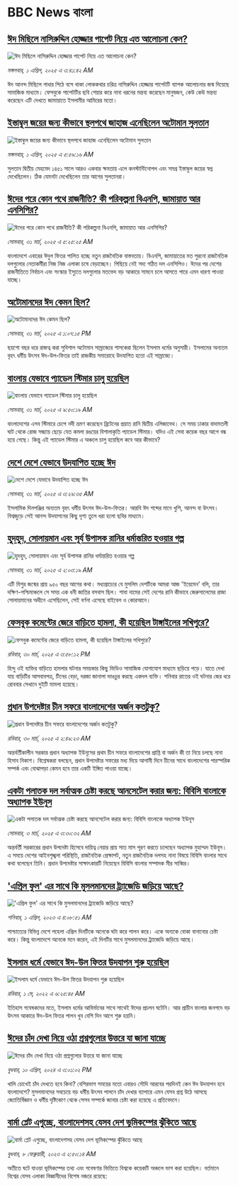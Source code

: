 # BBC News বাংলা## [ঈদ মিছিলে নাসিরুদ্দিন হোজ্জার পাপেট নিয়ে এত আলোচনা কেন?](https://www.bbc.com/bengali/articles/creqj7wl1w9o?at_campaign=githubrss)![ঈদ মিছিলে নাসিরুদ্দিন হোজ্জার পাপেট নিয়ে এত আলোচনা কেন?](https://ichef.bbci.co.uk/ace/standard/240/cpsprodpb/36b6/live/ba9573c0-0e4e-11f0-8fda-f199207bcb26.jpg)_মঙ্গলবার, ১ এপ্রিল, ২০২৫ এ ৩:৪১:৪২ AM_ঈদ আনন্দ মিছিলে গাধার পিঠে বসে থাকা লোককথার চরিত্র নাসিরুদ্দিন হোজ্জার পাপেটটি ব্যাপক আলোচনার জন্ম দিয়েছে সামাজিক মাধ্যমে। ফেসবুকে পাপেটটির ছবি শেয়ার করে নানা ধরনের মন্তব্য করেছেন মানুষজন, কেউ কেউ মন্তব্য করেছেন এটি দেখতে জামায়াতে ইসলামীর আমিরের মতো।## [ইস্তাম্বুল জয়ের জন্য কীভাবে স্থলপথে জাহাজ এনেছিলেন  অটোমান সুলতান](https://www.bbc.com/bengali/articles/cjjj5g54v7po?at_campaign=githubrss)![ইস্তাম্বুল জয়ের জন্য কীভাবে স্থলপথে জাহাজ এনেছিলেন  অটোমান সুলতান](https://ichef.bbci.co.uk/ace/standard/240/cpsprodpb/d209/live/e530a150-2faa-11ef-a044-9d4367d5b599.jpg)_মঙ্গলবার, ১ এপ্রিল, ২০২৫ এ ৫:৫৯:১৬ AM_সুলতান দ্বিতীয় মেহমেদ ১৪৫১ সালে আরও একবার ক্ষমতায় এলে কনস্টান্টিনোপল এবং সমগ্র ইস্তাম্বুল জয়ের স্বপ্ন দেখেছিলেন। ঠিক যেমনটা দেখেছিলেন তার আগের সুলতানরা।## [ঈদের পরে কোন পথে রাজনীতি? কী পরিকল্পনা বিএনপি, জামায়াত আর এনসিপির? ](https://www.bbc.com/bengali/articles/cn91l5gpqe4o?at_campaign=githubrss)![ঈদের পরে কোন পথে রাজনীতি? কী পরিকল্পনা বিএনপি, জামায়াত আর এনসিপির? ](https://ichef.bbci.co.uk/ace/standard/240/cpsprodpb/f453/live/8c7d24e0-0dec-11f0-ac9f-c37d6fd89579.jpg)_সোমবার, ৩১ মার্চ, ২০২৫ এ ৫:২৫:২৫ AM_বাংলাদেশে এবারের ঈদুল ফিতর পালিত হচ্ছে নতুন রাজনৈতিক বাস্তবতায়। বিএনপি, জামায়াতের মত পুরনো রাজনৈতিক দলগুলোর নেতাকর্মীরা নিজ নিজ এলাকা চষে বেড়াচ্ছেন। পিছিয়ে নেই সদ্য গঠিত দল এনসিপিও। ঈদের পর দেশের রাজনীতিতে নির্বাচন এবং সংস্কার ইস্যুতে দলগুলোর মতভেদ বড় আকারে সামনে চলে আসতে পারে এমন ধারণা পাওয়া যাচ্ছে।## [অটোমানদের ঈদ কেমন ছিল?](https://www.bbc.com/bengali/articles/cm2en51dnpyo?at_campaign=githubrss)![অটোমানদের ঈদ কেমন ছিল?](https://ichef.bbci.co.uk/ace/standard/240/cpsprodpb/0938/live/3ba75fa0-0e2c-11f0-b234-07dc7691c360.jpg)_সোমবার, ৩১ মার্চ, ২০২৫ এ ১:০৭:১৫ PM_ছয়শো বছর ধরে রাজত্ব করা সুবিশাল অটোমান সাম্রাজ্যের শাসকেরা ছিলেন ইসলাম ধর্মের অনুসারী। ইসলামের অন্যতম বৃহৎ ধর্মীয় উৎসব ঈদ-উল-ফিতর তাই রাজকীয় সমারোহে উদযাপিত হতো এই সাম্রাজ্যে।## [বাংলায় যেভাবে প্যাডেল স্টিমার চালু হয়েছিল](https://www.bbc.com/bengali/articles/cxe9ep4k9v1o?at_campaign=githubrss)![বাংলায় যেভাবে প্যাডেল স্টিমার চালু হয়েছিল](https://ichef.bbci.co.uk/ace/standard/240/cpsprodpb/3919/live/57c008f0-1327-11ef-8af5-9f14e3c893bc.jpg)_সোমবার, ৩১ মার্চ, ২০২৫ এ ৯:৫০:১৯ AM_বাংলাদেশের এসব স্টিমারে চেপে নদী ভ্রমণ করেছেন ব্রিটেনের প্রয়াত রানি দ্বিতীয় এলিজাবেথ। সে সময় ঢাকার বাদামতলী ঘাট থেকে রোজ সন্ধ্যায় ছেড়ে যেত কমলা রঙয়ের বিশালাকৃতি প্যাডেল স্টিমার। যদিও এই সেবা কয়েক বছর আগে বন্ধ হয়ে গেছে। কিন্তু এই প্যাডেল স্টিমার এ অঞ্চলে চালু হয়েছিল কবে আর কীভাবে?## [দেশে দেশে যেভাবে উদযাপিত হচ্ছে ঈদ](https://www.bbc.com/bengali/articles/cz6dx41z406o?at_campaign=githubrss)![দেশে দেশে যেভাবে উদযাপিত হচ্ছে ঈদ](https://ichef.bbci.co.uk/ace/standard/240/cpsprodpb/ce2c/live/19b25520-0dd8-11f0-ac9f-c37d6fd89579.jpg)_সোমবার, ৩১ মার্চ, ২০২৫ এ ৩:২৯:৩৫ AM_ইসলামিক দিনপঞ্জির অন্যতম বৃহৎ ধর্মীয় উৎসব ঈদ-উল-ফিতর। আরবি ঈদ শব্দের মানে খুশি, আনন্দ বা উৎসব। বিশ্বজুড়ে সেই আনন্দ উদযাপনের কিছু দৃশ্য তুলে ধরা হলো ছবির মাধ্যমে।## [হুদহুদ, সোলায়মান এবং সূর্য উপাসক রানির ধর্মান্তরিত হওয়ার গল্প](https://www.bbc.com/bengali/articles/c9wpnkgd8ylo?at_campaign=githubrss)![হুদহুদ, সোলায়মান এবং সূর্য উপাসক রানির ধর্মান্তরিত হওয়ার গল্প](https://ichef.bbci.co.uk/ace/standard/240/cpsprodpb/6755/live/641eb0f0-00bc-11f0-a8b1-950887ddc6e5.jpg)_সোমবার, ৩১ মার্চ, ২০২৫ এ ২:০৩:১৯ AM_এটি যিশুর জন্মের প্রায় ৯৫০ বছর আগের কথা। মধ্যপ্রাচ্যের যে মুসলিম দেশটিকে আমরা আজ 'ইয়েমেন' বলি, তার দক্ষিণ-পশ্চিমাঞ্চলে সে সময় এক ধনী জাতির বসবাস ছিল। শাবা নামের সেই দেশের রানি কীভাবে জেরুসালেমের রাজা সোলায়মানের অধীনে এসেছিলেন, সেই বর্ণনা এসেছে বাইবেল ও কোরআনে।## [ফেসবুক কমেন্টের জেরে বাড়িতে হামলা, কী হয়েছিল টাঙ্গাইলের সখিপুরে?](https://www.bbc.com/bengali/articles/c15vgp8w59lo?at_campaign=githubrss)![ফেসবুক কমেন্টের জেরে বাড়িতে হামলা, কী হয়েছিল টাঙ্গাইলের সখিপুরে?](https://ichef.bbci.co.uk/ace/standard/240/cpsprodpb/7f79/live/4b12fbd0-0d77-11f0-b234-07dc7691c360.jpg)_রবিবার, ৩০ মার্চ, ২০২৫ এ ৩:৫৮:১২ PM_হিন্দু ওই ব্যক্তির বাড়িতে হামলার ঘটনার সময়কার কিছু ভিডিও সামাজিক যোগাযোগ মাধ্যমে ছড়িয়ে পড়ে। যাতে দেখা যায় বাড়িটির আসবাবপত্র, টিনের বেড়া, দরজা জানালা ভাঙচুর করছে একদল ব্যক্তি। শনিবার রাতের ওই ঘটনার জের ধরে রোববার সেখানে দুইটি মামলা হয়েছে।## [প্রধান উপদেষ্টার চীন সফরে বাংলাদেশের অর্জন কতটুকু?](https://www.bbc.com/bengali/articles/c3d8dgd4v20o?at_campaign=githubrss)![প্রধান উপদেষ্টার চীন সফরে বাংলাদেশের অর্জন কতটুকু?](https://ichef.bbci.co.uk/ace/standard/240/cpsprodpb/2833/live/8a03ee60-0cb6-11f0-ac9f-c37d6fd89579.jpg)_রবিবার, ৩০ মার্চ, ২০২৫ এ ২:৪৯:২৩ AM_অন্তর্বর্তীকালীন সরকার প্রধান অধ্যাপক ইউনূসের প্রথম চীন সফরে বাংলাদেশের প্রাপ্তি বা অর্জন কী তা নিয়ে চলছে নানা হিসাব নিকাশ। বিশ্লেষকরা বলছেন, প্রধান উপদেষ্টার সফরের মধ্য দিয়ে আগামী দিনে চীনের সাথে বাংলাদেশের পারস্পরিক সম্পর্ক এবং বোঝাপড়া কেমন হবে তার একটি ইঙ্গিত পাওয়া যাচ্ছে।## [একটা পলাতক দল সর্বাত্মক চেষ্টা করছে আনসেটেল করার জন্য:  বিবিসি বাংলাকে অধ্যাপক ইউনূস ](https://www.bbc.com/bengali/articles/cn4yy9gr8dlo?at_campaign=githubrss)![একটা পলাতক দল সর্বাত্মক চেষ্টা করছে আনসেটেল করার জন্য:  বিবিসি বাংলাকে অধ্যাপক ইউনূস ](https://ichef.bbci.co.uk/ace/standard/240/cpsprodpb/62c1/live/00c95a20-f5bb-11ef-896e-d7e7fb1719a4.jpg)_সোমবার, ৩ মার্চ, ২০২৫ এ ৩:৩০:৩২ AM_অন্তর্বর্তী সরকারের প্রধান উপদেষ্টা হিসেবে দায়িত্ব নেয়ার প্রায় সাত মাস পূরণ করতে চলেছেন অধ্যাপক মুহাম্মদ ইউনূস। এ সময়ে দেশের আইনশৃঙ্খলা পরিস্থিতি, রাজনৈতিক প্রেক্ষাপট, নতুন রাজনৈতিক দলসহ নানা বিষয়ে বিবিসি বাংলার সাথে কথা বলেছেন তিনি। প্রধান উপদেষ্টার সাক্ষাৎকারটি নিয়েছেন বিবিসি বাংলার সম্পাদক মীর সাব্বির।## ['এপ্রিল ফুল' এর সাথে কি মুসলমানদের ট্র্যাজেডি জড়িয়ে আছে?  ](https://www.bbc.com/bengali/articles/cnkww54l7exo?at_campaign=githubrss)!['এপ্রিল ফুল' এর সাথে কি মুসলমানদের ট্র্যাজেডি জড়িয়ে আছে?  ](https://ichef.bbci.co.uk/ace/standard/240/cpsprodpb/f687/live/e72f05e0-cf08-11ed-9409-835cbeefce09.jpg)_শনিবার, ১ এপ্রিল, ২০২৩ এ ৪:০৮:৫১ AM_পাশ্চাত্যের বিভিন্ন দেশে পহেলা এপ্রিল দিনটিকে অনেকে ঘটা করে পালন করে। একে অন্যকে বোকা বানানোর চেষ্টা করে। কিন্তু বাংলাদেশে অনেকে মনে করেন, এই দিনটির সাথে মুসলমানদের ট্র্যাজেডি জড়িয়ে আছে।## [ইসলাম ধর্মে যেভাবে ঈদ-উল ফিতর উদযাপন শুরু হয়েছিল](https://www.bbc.com/bengali/news-61241607?at_campaign=githubrss)![ইসলাম ধর্মে যেভাবে ঈদ-উল ফিতর উদযাপন শুরু হয়েছিল](https://ichef.bbci.co.uk/ace/standard/240/cpsprodpb/174B6/production/_124341459_gettyimages-520955730.jpg)_রবিবার, ১ মে, ২০২২ এ ৬:২৫:৪৫ AM_ইতিহাস গবেষকদের মতে, ইসলাম ধর্মের আবির্ভাবের সাথে সাথেই ঈদের প্রচলন ঘটেনি। আর প্রাচীন বাংলার জনপদে বড় উৎসব আকারে ঈদ-উল ফিতর পালন খুব বেশি দিন আগে শুরু হয়নি।## [ঈদের চাঁদ দেখা নিয়ে ওঠা প্রশ্নগুলোর উত্তরে যা জানা যাচ্ছে](https://www.bbc.com/bengali/articles/cd18y0w1jlno?at_campaign=githubrss)![ঈদের চাঁদ দেখা নিয়ে ওঠা প্রশ্নগুলোর উত্তরে যা জানা যাচ্ছে](https://ichef.bbci.co.uk/ace/standard/240/cpsprodpb/5793/live/ce1e0480-f742-11ee-97f7-e98b193ef1b8.jpg)_বুধবার, ১০ এপ্রিল, ২০২৪ এ ৩:০১:০২ PM_খালি চোখেই চাঁদ দেখতে হবে কিনা? বেশিরভাগ সময়ের মতো এবারও সৌদি আরবের পরদিনই কেন ঈদ উদযাপন হবে বাংলাদেশে? মুসলমানদের সবচেয়ে বড় ধর্মীয় উৎসব পালনে চাঁদ দেখার ব্যাপারে এমন যেসব প্রশ্ন উঠে আসছে জ্যোতির্বিজ্ঞান ও ধর্মীয় দৃষ্টিকোণ থেকে সেসব সম্পর্কে জানার চেষ্টা করা হয়েছে এ প্রতিবেদনে।## [বার্মা প্লেট এগুচ্ছে, বাংলাদেশসহ  যেসব দেশ ভূমিকম্পের ঝুঁকিতে আছে ](https://www.bbc.com/bengali/articles/cpd4xzx7y8ro?at_campaign=githubrss)![বার্মা প্লেট এগুচ্ছে, বাংলাদেশসহ  যেসব দেশ ভূমিকম্পের ঝুঁকিতে আছে ](https://ichef.bbci.co.uk/ace/standard/240/cpsprodpb/938e/live/df8e47d0-a6f7-11ed-8f65-71bfa0525ce3.jpg)_বুধবার, ৮ ফেব্রুয়ারী, ২০২৩ এ ২:৫০:১৪ AM_অতীতে ঘটে যাওয়া ভূমিকম্পের তথ্য এবং গবেষণার ভিত্তিতে বিশ্বকে কয়েকটি অঞ্চলে ভাগ করা হয়েছিল।   বর্তমানে বিশ্বের যেসব এলাকা বিজ্ঞানীদের বিশেষ নজরে রয়েছে: